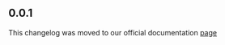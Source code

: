 ## 0.0.1

This changelog was moved to our official documentation [page](https://docs.tryrook.io/docs/category/sdks)
